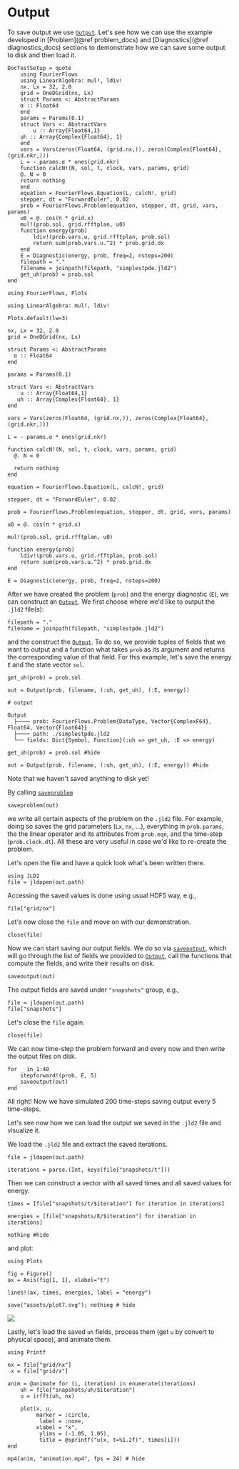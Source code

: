 # Output

To save output we use [`Output`](@ref). Let's see how we can use the example developed
in [Problem](@ref problem_docs) and [Diagnostics](@ref diagnostics_docs) sections to
demonstrate how we can save some output to disk and then load it.

```@meta
DocTestSetup = quote
    using FourierFlows
    using LinearAlgebra: mul!, ldiv!
    nx, Lx = 32, 2.0
    grid = OneDGrid(nx, Lx)
    struct Params <: AbstractParams
    α :: Float64
    end
    params = Params(0.1)
    struct Vars <: AbstractVars
        u :: Array{Float64,1}
    uh :: Array{Complex{Float64}, 1}
    end
    vars = Vars(zeros(Float64, (grid.nx,)), zeros(Complex{Float64}, (grid.nkr,)))
    L = - params.α * ones(grid.nkr)
    function calcN!(N, sol, t, clock, vars, params, grid)
    @. N = 0
    return nothing
    end
    equation = FourierFlows.Equation(L, calcN!, grid)
    stepper, dt = "ForwardEuler", 0.02
    prob = FourierFlows.Problem(equation, stepper, dt, grid, vars, params)
    u0 = @. cos(π * grid.x)
    mul!(prob.sol, grid.rfftplan, u0)
    function energy(prob)
        ldiv!(prob.vars.u, grid.rfftplan, prob.sol)
        return sum(prob.vars.u.^2) * prob.grid.dx
    end
    E = Diagnostic(energy, prob, freq=2, nsteps=200)
    filepath = "."
    filename = joinpath(filepath, "simplestpde.jld2")
    get_uh(prob) = prob.sol
end
```

```@setup 4
using FourierFlows, Plots

using LinearAlgebra: mul!, ldiv!

Plots.default(lw=3)

nx, Lx = 32, 2.0
grid = OneDGrid(nx, Lx)

struct Params <: AbstractParams
  α :: Float64
end

params = Params(0.1)

struct Vars <: AbstractVars
    u :: Array{Float64,1}
   uh :: Array{Complex{Float64}, 1}
end

vars = Vars(zeros(Float64, (grid.nx,)), zeros(Complex{Float64}, (grid.nkr,)))

L = - params.α * ones(grid.nkr)

function calcN!(N, sol, t, clock, vars, params, grid)
  @. N = 0
  
  return nothing
end

equation = FourierFlows.Equation(L, calcN!, grid)

stepper, dt = "ForwardEuler", 0.02

prob = FourierFlows.Problem(equation, stepper, dt, grid, vars, params)

u0 = @. cos(π * grid.x)

mul!(prob.sol, grid.rfftplan, u0)

function energy(prob)
    ldiv!(prob.vars.u, grid.rfftplan, prob.sol)
    return sum(prob.vars.u.^2) * prob.grid.dx
end

E = Diagnostic(energy, prob, freq=2, nsteps=200)
```

After we have created the problem (`prob`) and the energy diagnostic (`E`), we
can construct an [`Output`](@ref). We first choose where we'd like to output
the `.jld2` file(s):


```@example 4
filepath = "."
filename = joinpath(filepath, "simplestpde.jld2")
```

and the construct the [`Output`](@ref). To do so, we provide tuples of fields
that we want to output and a function what takes `prob` as its argument and
returns the corresponding value of that field. For this example, let's save
the energy `E` and the state vector `sol`.

```jldoctest; output = false, filter = r"path:.*"
get_uh(prob) = prob.sol

out = Output(prob, filename, (:uh, get_uh), (:E, energy))

# output

Output
  ├──── prob: FourierFlows.Problem{DataType, Vector{ComplexF64}, Float64, Vector{Float64}}
  ├──── path: ./simplestpde.jld2
  └── fields: Dict{Symbol, Function}(:uh => get_uh, :E => energy)
```

```@example 4
get_uh(prob) = prob.sol #hide

out = Output(prob, filename, (:uh, get_uh), (:E, energy)) #hide
```

Note that we haven't saved anything to disk yet!

By calling [`saveproblem`](@ref)

```@example 4
saveproblem(out)
```

we write all certain aspects of the problem on the `.jld2` file. For example, doing
so saves the grid parameters (`Lx`, `nx`, ...), everything in `prob.params`, the
the linear operator and its attributes from `prob.eqn`, and the time-step (`prob.clock.dt`).
All these are very useful in case we'd like to re-create the problem.

Let's open the file and have a quick look what's been written there.

```@example 4
using JLD2
file = jldopen(out.path)
```

Accessing the saved values is done using usual HDF5 way, e.g.,

```@example 4
file["grid/nx"]
```

Let's now close the `file` and move on with our demonstration.

```@example 4
close(file)
```

Now we can start saving our output fields. We do so via [`saveoutput`](@ref), which
will go through the list of fields we provided to [`Output`](@ref), call the functions
that compute the fields, and write their results on disk.

```@example 4
saveoutput(out)
```

The output fields are saved under `"snapshots"` group, e.g.,

```@example 4
file = jldopen(out.path)
file["snapshots"]
```

Let's close the `file` again.

```@example 4
close(file)
```

We can now time-step the problem forward and every now and then write the output files
on disk.

```@example 4
for _ in 1:40
    stepforward!(prob, E, 5)
    saveoutput(out)
end
```

All right! Now we have simulated 200 time-steps saving output every 5 time-steps.

Let's see now how we can load the output we saved in the `.jld2` file and visualize it.

We load the `.jld2` file and extract the saved iterations.

```@example 4
file = jldopen(out.path)

iterations = parse.(Int, keys(file["snapshots/t"]))
```

Then we can construct a vector with all saved times and all saved values for energy.

```@example 4
times = [file["snapshots/t/$iteration"] for iteration in iterations]

energies = [file["snapshots/E/$iteration"] for iteration in iterations]

nothing #hide
```

and plot:

```@example 4
using Plots

fig = Figure()
ax = Axis(fig[1, 1], xlabel="t")

lines!(ax, times, energies, label = "energy")

save("assets/plot7.svg"); nothing # hide
```

![](assets/plot7.svg)

Lastly, let's load the saved `uh` fields, process them (get `u` by convert to physical space),
and animate them.

```@example 4
using Printf

nx = file["grid/nx"]
 x = file["grid/x"]

anim = @animate for (i, iteration) in enumerate(iterations)
    uh = file["snapshots/uh/$iteration"]
    u = irfft(uh, nx)

    plot(x, u,
         marker = :circle,
          label = :none,
         xlabel = "x",
          ylims = (-1.05, 1.05),
          title = @sprintf("u(x, t=%1.2f)", times[i]))
end

mp4(anim, "animation.mp4", fps = 24) # hide
```
